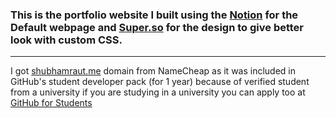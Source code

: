 ### This is the portfolio website I built using the [Notion](notion.so) for the Default webpage and [Super.so](super.so) for the design to give better look with custom CSS.
---
I got [shubhamraut.me](shubhamraut.super.site) domain from NameCheap as it was included in GitHub's student developer pack (for 1 year) because of verified student from a university if you are studying in a university you can apply too at [GitHub for Students](https://education.github.com/pack)
